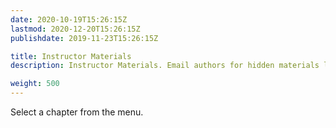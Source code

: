 ```yaml
---
date: 2020-10-19T15:26:15Z
lastmod: 2020-12-20T15:26:15Z 
publishdate: 2019-11-23T15:26:15Z

title: Instructor Materials
description: Instructor Materials. Email authors for hidden materials like quizzes and their keys.

weight: 500
---
```


Select a chapter from the menu.

